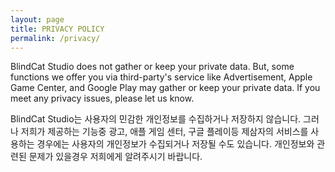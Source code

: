 ```yaml
---
layout: page
title: PRIVACY POLICY
permalink: /privacy/
---
```


BlindCat Studio does not gather or keep your private data. But, some functions we offer you via third-party's service like Advertisement, Apple Game Center, and Google Play may gather or keep your private data. If you meet any privacy issues, please let us know.

 

BlindCat Studio는 사용자의 민감한 개인정보를 수집하거나 저장하지 않습니다. 그러나 저희가 제공하는 기능중 광고, 애플 게임 센터, 구글 플레이등 제삼자의 서비스를 사용하는 경우에는 사용자의 개인정보가 수집되거나 저장될 수도 있습니다. 개인정보와 관련된 문제가 있을경우 저희에게 알려주시기 바랍니다.